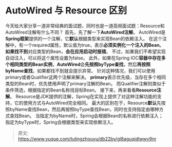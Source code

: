 # AutoWired 与 Resource 区别

今天给大家分享一道非常经典的面试题，同时也是一道高频面试题：Resource和AutoWired注解有什么不同？
首先，先了解一下**AutoWired注解**。
AutoWired是**Spring框架**提供的一个注解，它**默认**根据类型来实现Bean的依赖注入。
在这个注解中，有一个required属性，默认值为true，表示**必须实例化一个注入的Bean**。**如果找不到**对应类型的Bean，**会在应用启动时报错**。
不过，如果我们不希望实现自动注入，可以将这个属性设置为false。
此外，如果在Spring IOC**容器中存在多个相同类型的Bean实例**，**AutoWired**会**先按照byType查找**，然后**再按照byName查找**，如果都找不到就会提示异常。
针对这种情况，我们可以使用primary或者Qualifier这两个注解来解决。
**primary**表示优先级，当存在多个相同类型的Bean时，优先使用声明了primary注解的Bean。
而Qualifier注解则类似于条件筛选，根据指定的Bean名称找目标Bean。
接下来，再来看看**Resource注解**。
Resource是JDK提供的注解，Spring在实现上提供了对这种注解功能的支持，它的使用方式与AutoWired完全相同。
最大的区别在于，Resource**默认**先按照byName查找Bean，然后再按照byType查找Bean，同时也支持指定由哪种方式查找Bean。
当指定为byName时，Spring会根据Bean的名称进行依赖注入；
指定为byType时，Spring会根据类型来实现依赖注入。


> 原文: <https://www.yuque.com/tulingzhouyu/db22bv/gl8aguqidlwwv9nr>